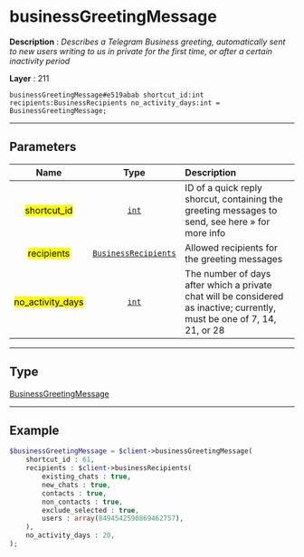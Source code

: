 # businessGreetingMessage

**Description** : *Describes a Telegram Business greeting, automatically sent to new users writing to us in private for the first time, or after a certain inactivity period*

**Layer** : 211

```tl
businessGreetingMessage#e519abab shortcut_id:int recipients:BusinessRecipients no_activity_days:int = BusinessGreetingMessage;
```

---

## Parameters

| Name | Type | Description |
| :---: | :---: | :--- |
| <mark>shortcut_id</mark> | [`int`](type/int) | ID of a quick reply shorcut, containing the greeting messages to send, see here » for more info |
| <mark>recipients</mark> | [`BusinessRecipients`](type/BusinessRecipients) | Allowed recipients for the greeting messages |
| <mark>no_activity_days</mark> | [`int`](type/int) | The number of days after which a private chat will be considered as inactive; currently, must be one of 7, 14, 21, or 28 |

---

## Type

[BusinessGreetingMessage](type/BusinessGreetingMessage)

---

## Example

```php
$businessGreetingMessage = $client->businessGreetingMessage(
	shortcut_id : 61,
	recipients : $client->businessRecipients(
		existing_chats : true,
		new_chats : true,
		contacts : true,
		non_contacts : true,
		exclude_selected : true,
		users : array(8494542590869462757),
	),
	no_activity_days : 20,
);
```